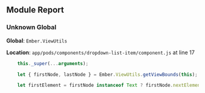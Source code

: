 ## Module Report
### Unknown Global

**Global**: `Ember.ViewUtils`

**Location**: `app/pods/components/dropdown-list-item/component.js` at line 17

```js
    this._super(...arguments);

    let { firstNode, lastNode } = Ember.ViewUtils.getViewBounds(this);

    let firstElement = firstNode instanceof Text ? firstNode.nextElementSibling : firstNode
```
